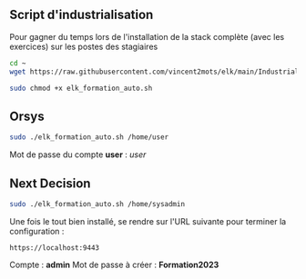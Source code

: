 ## Script d'industrialisation
Pour gagner du temps lors de l'installation de la stack complète (avec les exercices) sur les postes des stagiaires

``` sh
cd ~
wget https://raw.githubusercontent.com/vincent2mots/elk/main/Industrialisation/elk_formation_auto.sh -O elk_formation_auto.sh
```

``` sh
sudo chmod +x elk_formation_auto.sh
```

## Orsys
``` sh
sudo ./elk_formation_auto.sh /home/user
```

Mot de passe du compte **user** : *user*

## Next Decision
``` sh
sudo ./elk_formation_auto.sh /home/sysadmin
```

Une fois le tout bien installé, se rendre sur l'URL suivante pour terminer la configuration :

``` http
https://localhost:9443
```

Compte : **admin**
Mot de passe à créer : **Formation2023**